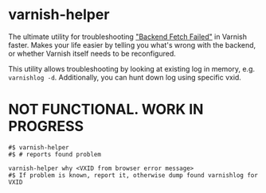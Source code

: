 # varnish-helper

The ultimate utility for troubleshooting ["Backend Fetch Failed"](https://www.getpagespeed.com/troubleshooting/varnish-backend-fetch-failed) in Varnish faster.
Makes your life easier by telling you what's wrong with the backend, or whether Varnish itself needs to be reconfigured.

This utility allows troubleshooting by looking at existing log in memory, e.g. `varnishlog -d`.
Additionally, you can hunt down log using specific vxid.

# NOT FUNCTIONAL. WORK IN PROGRESS

```console
#$ varnish-helper
#$ # reports found problem
```

```console
varnish-helper why <VXID from browser error message>
#$ If problem is known, report it, otherwise dump found varnishlog for VXID
```